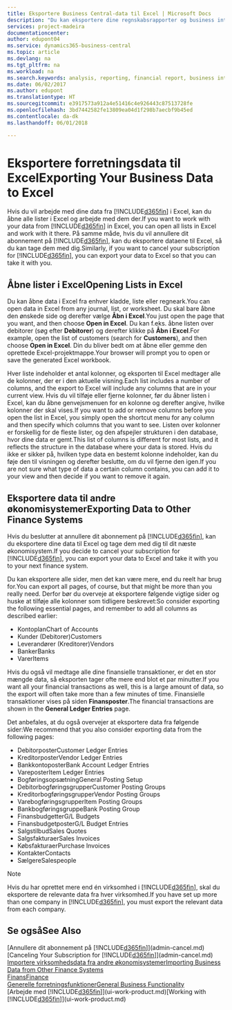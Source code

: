 ```yaml
---
title: Eksportere Business Central-data til Excel | Microsoft Docs
description: "Du kan eksportere dine regnskabsrapporter og business intelligence-data fra Business Central til Excel eller åbne dine data i Excel."
services: project-madeira
documentationcenter: 
author: edupont04
ms.service: dynamics365-business-central
ms.topic: article
ms.devlang: na
ms.tgt_pltfrm: na
ms.workload: na
ms.search.keywords: analysis, reporting, financial report, business intelligence, BI, Excel
ms.date: 06/02/2017
ms.author: edupont
ms.translationtype: HT
ms.sourcegitcommit: e3917573a912a4e51416c4e926443c87513728fe
ms.openlocfilehash: 3bd7442582fe13809ea04d1f298b7aecbf9b45ed
ms.contentlocale: da-dk
ms.lasthandoff: 06/01/2018

---
```

# <a name="exporting-your-business-data-to-excel"></a><span data-ttu-id="9da20-103">Eksportere forretningsdata til Excel</span><span class="sxs-lookup"><span data-stu-id="9da20-103">Exporting Your Business Data to Excel</span></span>
<span data-ttu-id="9da20-104">Hvis du vil arbejde med dine data fra [!INCLUDE[d365fin](includes/d365fin_md.md)] i Excel, kan du åbne alle lister i Excel og arbejde med dem der.</span><span class="sxs-lookup"><span data-stu-id="9da20-104">If you want to work with your data from [!INCLUDE[d365fin](includes/d365fin_md.md)] in Excel, you can open all lists in Excel and work with it there.</span></span> <span data-ttu-id="9da20-105">På samme måde, hvis du vil annullere dit abonnement på [!INCLUDE[d365fin](includes/d365fin_md.md)], kan du eksportere dataene til Excel, så du kan tage dem med dig.</span><span class="sxs-lookup"><span data-stu-id="9da20-105">Similarly, if you want to cancel your subscription for [!INCLUDE[d365fin](includes/d365fin_md.md)], you can export your data to Excel so that you can take it with you.</span></span>

## <a name="opening-lists-in-excel"></a><span data-ttu-id="9da20-106">Åbne lister i Excel</span><span class="sxs-lookup"><span data-stu-id="9da20-106">Opening Lists in Excel</span></span>
<span data-ttu-id="9da20-107">Du kan åbne data i Excel fra enhver kladde, liste eller regneark.</span><span class="sxs-lookup"><span data-stu-id="9da20-107">You can open data in Excel from any journal, list, or worksheet.</span></span> <span data-ttu-id="9da20-108">Du skal bare åbne den ønskede side og derefter vælge **Åbn i Excel**.</span><span class="sxs-lookup"><span data-stu-id="9da20-108">You just open the page that you want, and then choose **Open in Excel**.</span></span> <span data-ttu-id="9da20-109">Du kan f.eks. åbne listen over debitorer (søg efter **Debitorer**) og derefter klikke på **Åbn i Excel**.</span><span class="sxs-lookup"><span data-stu-id="9da20-109">For example, open the list of customers (search for **Customers**), and then choose **Open in Excel**.</span></span> <span data-ttu-id="9da20-110">Din du bliver bedt om at åbne eller gemme den oprettede Excel-projektmappe.</span><span class="sxs-lookup"><span data-stu-id="9da20-110">Your browser will prompt you to open or save the generated Excel workbook.</span></span>  

<span data-ttu-id="9da20-111">Hver liste indeholder et antal kolonner, og eksporten til Excel medtager alle de kolonner, der er i den aktuelle visning.</span><span class="sxs-lookup"><span data-stu-id="9da20-111">Each list includes a number of columns, and the export to Excel will include any columns that are in your current view.</span></span> <span data-ttu-id="9da20-112">Hvis du vil tilføje eller fjerne kolonner, før du åbner listen i Excel, kan du åbne genvejsmenuen for en kolonne og derefter angive, hvilke kolonner der skal vises.</span><span class="sxs-lookup"><span data-stu-id="9da20-112">If you want to add or remove columns before you open the list in Excel, you simply open the shortcut menu for any column and then specify which columns that you want to see.</span></span> <span data-ttu-id="9da20-113">Listen over kolonner er forskellig for de fleste lister, og den afspejler strukturen i den database, hvor dine data er gemt.</span><span class="sxs-lookup"><span data-stu-id="9da20-113">This list of columns is different for most lists, and it reflects the structure in the database where your data is stored.</span></span> <span data-ttu-id="9da20-114">Hvis du ikke er sikker på, hvilken type data en bestemt kolonne indeholder, kan du føje den til visningen og derefter beslutte, om du vil fjerne den igen.</span><span class="sxs-lookup"><span data-stu-id="9da20-114">If you are not sure what type of data a certain column contains, you can add it to your view and then decide if you want to remove it again.</span></span>  

## <a name="exporting-data-to-other-finance-systems"></a><span data-ttu-id="9da20-115">Eksportere data til andre økonomisystemer</span><span class="sxs-lookup"><span data-stu-id="9da20-115">Exporting Data to Other Finance Systems</span></span>
<span data-ttu-id="9da20-116">Hvis du beslutter at annullere dit abonnement på [!INCLUDE[d365fin](includes/d365fin_md.md)], kan du eksportere dine data til Excel og tage dem med dig til dit næste økonomisystem.</span><span class="sxs-lookup"><span data-stu-id="9da20-116">If you decide to cancel your subscription for [!INCLUDE[d365fin](includes/d365fin_md.md)], you can export your data to Excel and take it with you to your next finance system.</span></span>  

<span data-ttu-id="9da20-117">Du kan eksportere alle sider, men det kan være mere, end du reelt har brug for.</span><span class="sxs-lookup"><span data-stu-id="9da20-117">You can export all pages, of course, but that might be more than you really need.</span></span> <span data-ttu-id="9da20-118">Derfor bør du overveje at eksportere følgende vigtige sider og huske at tilføje alle kolonner som tidligere beskrevet:</span><span class="sxs-lookup"><span data-stu-id="9da20-118">So consider exporting the following essential pages, and remember to add all columns as described earlier:</span></span>  

* <span data-ttu-id="9da20-119">Kontoplan</span><span class="sxs-lookup"><span data-stu-id="9da20-119">Chart of Accounts</span></span>  
* <span data-ttu-id="9da20-120">Kunder (Debitorer)</span><span class="sxs-lookup"><span data-stu-id="9da20-120">Customers</span></span>  
* <span data-ttu-id="9da20-121">Leverandører (Kreditorer)</span><span class="sxs-lookup"><span data-stu-id="9da20-121">Vendors</span></span>  
* <span data-ttu-id="9da20-122">Banker</span><span class="sxs-lookup"><span data-stu-id="9da20-122">Banks</span></span>  
* <span data-ttu-id="9da20-123">Varer</span><span class="sxs-lookup"><span data-stu-id="9da20-123">Items</span></span>  

<span data-ttu-id="9da20-124">Hvis du også vil medtage alle dine finansielle transaktioner, er det en stor mængde data, så eksporten tager ofte mere end blot et par minutter.</span><span class="sxs-lookup"><span data-stu-id="9da20-124">If you want all your financial transactions as well, this is a large amount of data, so the export will often take more than a few minutes of time.</span></span> <span data-ttu-id="9da20-125">Finansielle transaktioner vises på siden **Finansposter**.</span><span class="sxs-lookup"><span data-stu-id="9da20-125">The financial transactions are shown in the **General Ledger Entries** page.</span></span>  

<span data-ttu-id="9da20-126">Det anbefales, at du også overvejer at eksportere data fra følgende sider:</span><span class="sxs-lookup"><span data-stu-id="9da20-126">We recommend that you also consider exporting data from the following pages:</span></span>  

* <span data-ttu-id="9da20-127">Debitorposter</span><span class="sxs-lookup"><span data-stu-id="9da20-127">Customer Ledger Entries</span></span>  
* <span data-ttu-id="9da20-128">Kreditorposter</span><span class="sxs-lookup"><span data-stu-id="9da20-128">Vendor Ledger Entries</span></span>  
* <span data-ttu-id="9da20-129">Bankkontoposter</span><span class="sxs-lookup"><span data-stu-id="9da20-129">Bank Account Ledger Entries</span></span>  
* <span data-ttu-id="9da20-130">Vareposter</span><span class="sxs-lookup"><span data-stu-id="9da20-130">Item Ledger Entries</span></span>  
* <span data-ttu-id="9da20-131">Bogføringsopsætning</span><span class="sxs-lookup"><span data-stu-id="9da20-131">General Posting Setup</span></span>  
* <span data-ttu-id="9da20-132">Debitorbogføringsgrupper</span><span class="sxs-lookup"><span data-stu-id="9da20-132">Customer Posting Groups</span></span>  
* <span data-ttu-id="9da20-133">Kreditorbogføringsgrupper</span><span class="sxs-lookup"><span data-stu-id="9da20-133">Vendor Posting Groups</span></span>  
* <span data-ttu-id="9da20-134">Varebogføringsgrupper</span><span class="sxs-lookup"><span data-stu-id="9da20-134">Item Posting Groups</span></span>  
* <span data-ttu-id="9da20-135">Bankbogføringsgruppe</span><span class="sxs-lookup"><span data-stu-id="9da20-135">Bank Posting Group</span></span>  
* <span data-ttu-id="9da20-136">Finansbudgetter</span><span class="sxs-lookup"><span data-stu-id="9da20-136">G/L Budgets</span></span>  
* <span data-ttu-id="9da20-137">Finansbudgetposter</span><span class="sxs-lookup"><span data-stu-id="9da20-137">G/L Budget Entries</span></span>  
* <span data-ttu-id="9da20-138">Salgstilbud</span><span class="sxs-lookup"><span data-stu-id="9da20-138">Sales Quotes</span></span>  
* <span data-ttu-id="9da20-139">Salgsfakturaer</span><span class="sxs-lookup"><span data-stu-id="9da20-139">Sales Invoices</span></span>  
* <span data-ttu-id="9da20-140">Købsfakturaer</span><span class="sxs-lookup"><span data-stu-id="9da20-140">Purchase Invoices</span></span>  
* <span data-ttu-id="9da20-141">Kontakter</span><span class="sxs-lookup"><span data-stu-id="9da20-141">Contacts</span></span>  
* <span data-ttu-id="9da20-142">Sælgere</span><span class="sxs-lookup"><span data-stu-id="9da20-142">Salespeople</span></span>  

> [!NOTE]  
>   <span data-ttu-id="9da20-143">Hvis du har oprettet mere end én virksomhed i [!INCLUDE[d365fin](includes/d365fin_md.md)], skal du eksportere de relevante data fra hver virksomhed.</span><span class="sxs-lookup"><span data-stu-id="9da20-143">If you have set up more than one company in [!INCLUDE[d365fin](includes/d365fin_md.md)], you must export the relevant data from each company.</span></span>

## <a name="see-also"></a><span data-ttu-id="9da20-144">Se også</span><span class="sxs-lookup"><span data-stu-id="9da20-144">See Also</span></span>
<span data-ttu-id="9da20-145">[Annullere dit abonnement på [!INCLUDE[d365fin](includes/d365fin_md.md)]](admin-cancel.md)</span><span class="sxs-lookup"><span data-stu-id="9da20-145">[Canceling Your Subscription for [!INCLUDE[d365fin](includes/d365fin_md.md)]](admin-cancel.md)</span></span>  
[<span data-ttu-id="9da20-146">Importere virksomhedsdata fra andre økonomisystemer</span><span class="sxs-lookup"><span data-stu-id="9da20-146">Importing Business Data from Other Finance Systems</span></span>](across-import-data-configuration-packages.md)  
[<span data-ttu-id="9da20-147">Finans</span><span class="sxs-lookup"><span data-stu-id="9da20-147">Finance</span></span>](finance.md)  
[<span data-ttu-id="9da20-148">Generelle forretningsfunktioner</span><span class="sxs-lookup"><span data-stu-id="9da20-148">General Business Functionality</span></span>](ui-across-business-areas.md)  
<span data-ttu-id="9da20-149">[Arbejde med [!INCLUDE[d365fin](includes/d365fin_md.md)]](ui-work-product.md)</span><span class="sxs-lookup"><span data-stu-id="9da20-149">[Working with [!INCLUDE[d365fin](includes/d365fin_md.md)]](ui-work-product.md)</span></span>  

